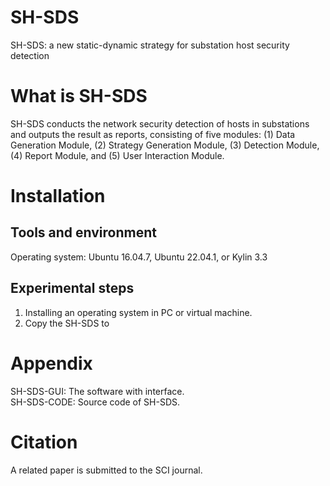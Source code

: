 SH-SDS
======
SH-SDS: a new static-dynamic strategy for substation host security detection

What is SH-SDS
==============
SH-SDS conducts the network security detection of hosts in substations and outputs the result as reports, consisting of five modules: (1) Data Generation Module, (2) Strategy Generation Module, (3) Detection Module, (4) Report Module, and (5) User Interaction Module.

Installation
============

Tools and environment
---------------------
Operating system: Ubuntu 16.04.7, Ubuntu 22.04.1, or Kylin 3.3


Experimental steps
------------------
1. Installing an operating system in PC or virtual machine.
2. Copy the SH-SDS to 






Appendix
==========
SH-SDS-GUI: The software with interface.  
SH-SDS-CODE: Source code of SH-SDS.

Citation
========
A related paper is submitted to the SCI journal.
